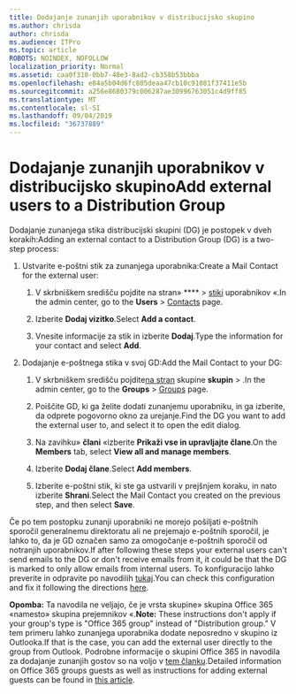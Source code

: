 ```yaml
---
title: Dodajanje zunanjih uporabnikov v distribucijsko skupino
ms.author: chrisda
author: chrisda
ms.audience: ITPro
ms.topic: article
ROBOTS: NOINDEX, NOFOLLOW
localization_priority: Normal
ms.assetid: caa0f310-0bb7-48e3-8ad2-cb358b53bbba
ms.openlocfilehash: e84a5b04d6fc805deaa47cb10c91081f37411e5b
ms.sourcegitcommit: a256e8680379c006287ae30996763051c4d9ff85
ms.translationtype: MT
ms.contentlocale: sl-SI
ms.lasthandoff: 09/04/2019
ms.locfileid: "36737889"
---
```

# <a name="add-external-users-to-a-distribution-group"></a><span data-ttu-id="da057-102">Dodajanje zunanjih uporabnikov v distribucijsko skupino</span><span class="sxs-lookup"><span data-stu-id="da057-102">Add external users to a Distribution Group</span></span>

<span data-ttu-id="da057-103">Dodajanje zunanjega stika distribucijski skupini (DG) je postopek v dveh korakih:</span><span class="sxs-lookup"><span data-stu-id="da057-103">Adding an external contact to a Distribution Group (DG) is a two-step process:</span></span>
  
1. <span data-ttu-id="da057-104">Ustvarite e-poštni stik za zunanjega uporabnika:</span><span class="sxs-lookup"><span data-stu-id="da057-104">Create a Mail Contact for the external user:</span></span>
    
    1. <span data-ttu-id="da057-105">V skrbniškem središču pojdite na stran» \*\*\*\* > [stiki](https://admin.microsoft.com/adminportal/home#/Contact) uporabnikov «.</span><span class="sxs-lookup"><span data-stu-id="da057-105">In the admin center, go to the **Users** > [Contacts](https://admin.microsoft.com/adminportal/home#/Contact) page.</span></span> 
    
    2. <span data-ttu-id="da057-106">Izberite **Dodaj vizitko**.</span><span class="sxs-lookup"><span data-stu-id="da057-106">Select **Add a contact**.</span></span>
    
    3. <span data-ttu-id="da057-107">Vnesite informacije za stik in izberite **Dodaj**.</span><span class="sxs-lookup"><span data-stu-id="da057-107">Type the information for your contact and select **Add**.</span></span>
    
2. <span data-ttu-id="da057-108">Dodajanje e-poštnega stika v svoj GD:</span><span class="sxs-lookup"><span data-stu-id="da057-108">Add the Mail Contact to your DG:</span></span>
    
    1. <span data-ttu-id="da057-109">V skrbniškem središču pojdite[na stran](https://admin.microsoft.com/adminportal/home#/groups) skupine **skupin** > .</span><span class="sxs-lookup"><span data-stu-id="da057-109">In the admin center, go to the **Groups** > [Groups](https://admin.microsoft.com/adminportal/home#/groups) page.</span></span> 
    
    2. <span data-ttu-id="da057-110">Poiščite GD, ki ga želite dodati zunanjemu uporabniku, in ga izberite, da odprete pogovorno okno za urejanje.</span><span class="sxs-lookup"><span data-stu-id="da057-110">Find the DG you want to add the external user to, and select it to open the edit dialog.</span></span>
    
    3. <span data-ttu-id="da057-111">Na zavihku» **člani** «izberite **Prikaži vse in upravljajte člane**.</span><span class="sxs-lookup"><span data-stu-id="da057-111">On the **Members** tab, select **View all and manage members**.</span></span> 
    
    4. <span data-ttu-id="da057-112">Izberite **Dodaj člane**.</span><span class="sxs-lookup"><span data-stu-id="da057-112">Select **Add members**.</span></span>
    
    5. <span data-ttu-id="da057-113">Izberite e-poštni stik, ki ste ga ustvarili v prejšnjem koraku, in nato izberite **Shrani**.</span><span class="sxs-lookup"><span data-stu-id="da057-113">Select the Mail Contact you created on the previous step, and then select **Save**.</span></span>
    
<span data-ttu-id="da057-114">Če po tem postopku zunanji uporabniki ne morejo pošiljati e-poštnih sporočil generalnemu direktoratu ali ne prejemajo e-poštnih sporočil, je lahko to, da je GD označen samo za omogočanje e-poštnih sporočil od notranjih uporabnikov.</span><span class="sxs-lookup"><span data-stu-id="da057-114">If after following these steps your external users can't send emails to the DG or don't receive emails from it, it could be that the DG is marked to only allow emails from internal users.</span></span> <span data-ttu-id="da057-115">To konfiguracijo lahko preverite in odpravite po navodilih [tukaj](https://docs.microsoft.com/exchange/mail-flow-best-practices/non-delivery-reports-in-exchange-online/fix-error-code-5-7-133-in-exchange-online).</span><span class="sxs-lookup"><span data-stu-id="da057-115">You can check this configuration and fix it following the directions [here](https://docs.microsoft.com/exchange/mail-flow-best-practices/non-delivery-reports-in-exchange-online/fix-error-code-5-7-133-in-exchange-online).</span></span>
  
 <span data-ttu-id="da057-116">**Opomba:** Ta navodila ne veljajo, če je vrsta skupine» skupina Office 365 «namesto» skupina prejemnikov «.</span><span class="sxs-lookup"><span data-stu-id="da057-116">**Note:** These instructions don't apply if your group's type is "Office 365 group" instead of "Distribution group."</span></span> <span data-ttu-id="da057-117">V tem primeru lahko zunanjega uporabnika dodate neposredno v skupino iz Outlooka.</span><span class="sxs-lookup"><span data-stu-id="da057-117">If that is the case, you can add the external user directly to the group from Outlook.</span></span> <span data-ttu-id="da057-118">Podrobne informacije o skupini Office 365 in navodila za dodajanje zunanjih gostov so na voljo v [tem članku](https://support.office.com/article/Guest-access-in-Office-365-Groups-bfc7a840-868f-4fd6-a390-f347bf51aff6.aspx).</span><span class="sxs-lookup"><span data-stu-id="da057-118">Detailed information on Office 365 groups guests as well as instructions for adding external guests can be found in [this article](https://support.office.com/article/Guest-access-in-Office-365-Groups-bfc7a840-868f-4fd6-a390-f347bf51aff6.aspx).</span></span>
  